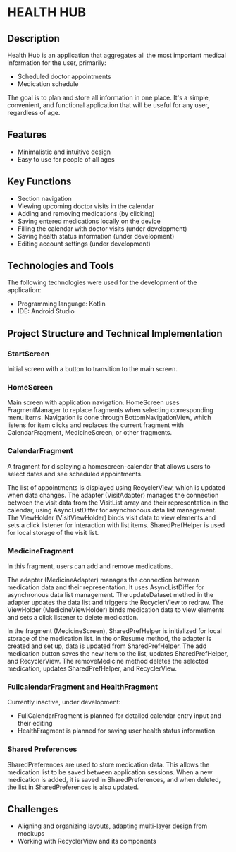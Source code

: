# HEALTH HUB

## Description

Health Hub is an application that aggregates all the most important medical information for the
user, primarily:

- Scheduled doctor appointments
- Medication schedule

The goal is to plan and store all information in one place. It's a simple, convenient, and
functional application that will be useful for any user, regardless of age.

## Features

- Minimalistic and intuitive design
- Easy to use for people of all ages

## Key Functions

- Section navigation
- Viewing upcoming doctor visits in the calendar
- Adding and removing medications (by clicking)
- Saving entered medications locally on the device
- Filling the calendar with doctor visits (under development) 
- Saving health status information (under development)
- Editing account settings (under development)

## Technologies and Tools

The following technologies were used for the development of the application:

- Programming language: Kotlin
- IDE: Android Studio

## Project Structure and Technical Implementation

### StartScreen

Initial screen with a button to transition to the main screen.

### HomeScreen

Main screen with application navigation. HomeScreen uses FragmentManager to replace fragments when
selecting corresponding menu items. Navigation is done through BottomNavigationView, which listens
for item clicks and replaces the current fragment with CalendarFragment, MedicineScreen, or other
fragments.

### CalendarFragment

A fragment for displaying a homescreen-calendar that allows users to select dates and see scheduled
appointments.

The list of appointments is displayed using RecyclerView, which is updated when data changes. The
adapter (VisitAdapter) manages the connection between the visit data from the VisitList array and
their representation in the calendar, using AsyncListDiffer for asynchronous data list management.
The ViewHolder (VisitViewHolder) binds visit data to view elements and sets a click listener for
interaction with list items. SharedPrefHelper is used for local storage of the visit list.

### MedicineFragment

In this fragment, users can add and remove medications.

The adapter (MedicineAdapter) manages the connection between medication data and their
representation. It uses AsyncListDiffer for asynchronous data list management. The updateDataset
method in the adapter updates the data list and triggers the RecyclerView to redraw. The
ViewHolder (MedicineViewHolder) binds medication data to view elements and sets a click listener to
delete medication.

In the fragment (MedicineScreen), SharedPrefHelper is initialized for local storage of the
medication list. In the onResume method, the adapter is created and set up, data is updated from
SharedPrefHelper. The add medication button saves the new item to the list, updates
SharedPrefHelper, and RecyclerView. The removeMedicine method deletes the selected medication,
updates SharedPrefHelper, and RecyclerView.

### FullcalendarFragment and HealthFragment

Currently inactive, under development:
- FullCalendarFragment is planned for detailed calendar entry
input and their editing 
- HealthFragment is planned for saving user health status information

### Shared Preferences

SharedPreferences are used to store medication data. This allows the medication list to be saved
between application sessions. When a new medication is added, it is saved in SharedPreferences, and
when deleted, the list in SharedPreferences is also updated.

## Challenges

- Aligning and organizing layouts, adapting multi-layer design from mockups
- Working with RecyclerView and its components